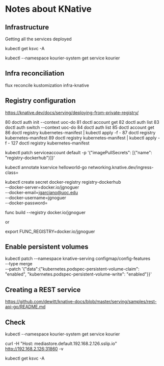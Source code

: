 
# Notes about KNative

## Infrastructure

Getting all the services deployed

kubectl get ksvc -A

kubectl --namespace kourier-system get service kourier

## Infra reconciliation

flux reconcile kustomization infra-knative

## Registry configuration

https://knative.dev/docs/serving/deploying-from-private-registry/

   80  doctl auth init --context uoc-do
   81  doctl account get
   82  doctl auth list
   83  doctl auth switch --context uoc-do
   84  doctl auth list
   85  doctl account get
   86  doctl registry kubernetes-manifest | kubectl apply -f -
   87  doctl registry kubernetes-manifest
   89  doctl registry kubernetes-manifest | kubectl apply -f -
  127  doctl registry kubernetes-manifest

kubectl patch serviceaccount default -p '{"imagePullSecrets": [{"name": "registry-dockerhub"}]}'


kubectl annotate kservice helloworld-go networking.knative.dev/ingress-class=


kubectl create secret docker-registry registry-dockerhub \
  --docker-server=docker.io/jgnoguer \
  --docker-email=jgarciano@uoc.edu \
  --docker-username=jgnoguer \
  --docker-password=<dockerpat>

  func build --registry docker.io/jgnoguer 

or

export FUNC_REGISTRY=docker.io/jgnoguer

## Enable persistent volumes

kubectl patch --namespace knative-serving configmap/config-features \
 --type merge \
 --patch '{"data":{"kubernetes.podspec-persistent-volume-claim": "enabled", "kubernetes.podspec-persistent-volume-write": "enabled"}}'

 ## Creating a REST service

 https://github.com/dewitt/knative-docs/blob/master/serving/samples/rest-api-go/README.md

 ## Check

kubectl --namespace kourier-system get service kourier

 curl -H "Host: mediastore.default.192.168.2.126.sslip.io" http://192.168.2.126:31860 -v

 kubectl get ksvc -A